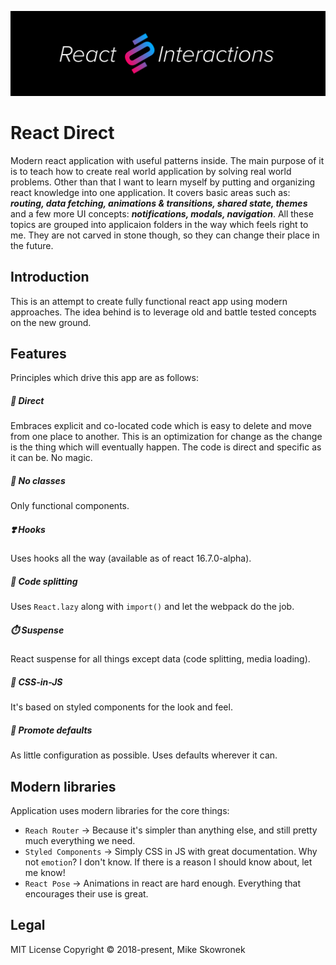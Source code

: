 <p align="center"><img src="https://github.com/coderitual/react-direct/blob/master/media/logo.png"></p>

# React Direct
Modern react application with useful patterns inside. The main purpose of it is to teach how to create real world application by solving real world problems. Other than that I want to learn myself by putting and organizing react knowledge into one application. It covers basic areas such as: __*routing, data fetching, animations & transitions, shared state, themes*__ and a few more UI concepts: __*notifications, modals, navigation*__. All these topics are grouped into applicaion folders in the way which feels right to me. They are not carved in stone though, so they can change their place in the future.

## Introduction

This is an attempt to create fully functional react app using modern approaches. The idea behind is to leverage old and battle tested concepts on the new ground.

## Features
Principles which drive this app are as follows:


##### 🎯 *Direct*
Embraces explicit and co-located code which is easy to delete and move from one place to another. This is an optimization for change as the change is the thing which will eventually happen. The code is direct and specific as it can be. No magic.
##### 🍆 *No classes*
Only functional components.
##### ❣️ *Hooks*
Uses hooks all the way (available as of react 16.7.0-alpha).
##### 🖖 *Code splitting*
Uses `React.lazy` along with `import()` and let the webpack do the job.
##### ⏱️ *Suspense*
React suspense for all things except data (code splitting, media loading).
##### 👗 *CSS-in-JS*
It's based on styled components for the look and feel.
##### 🤷 *Promote defaults*
As little configuration as possible. Uses defaults wherever it can.

## Modern libraries

Application uses modern libraries for the core things:
- `Reach Router` -> Because it's simpler than anything else, and still pretty much everything we need.
- `Styled Components` -> Simply CSS in JS with great documentation. Why not `emotion`? I don't know. If there is a reason I should know about, let me know!
- `React Pose` -> Animations in react are hard enough. Everything that encourages their use is great.

## Legal
MIT License Copyright © 2018-present, Mike Skowronek 
